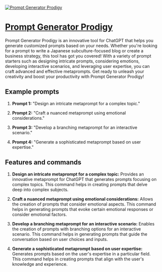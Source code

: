 [![Prompt Generator Prodigy](https://files.oaiusercontent.com/file-5u1hJmx404UQWXi8TqyMu9eZ?se=2123-10-18T05%3A29%3A29Z&sp=r&sv=2021-08-06&sr=b&rscc=max-age%3D31536000%2C%20immutable&rscd=attachment%3B%20filename%3D00423c18-9f9e-4636-9379-527a132b4663.png&sig=FAPs/ccLfn6Dijn6tISITpRw7t4Nrz9k1nMUDWgemjs%3D)](https://chat.openai.com/g/g-106SHSEwm-prompt-generator-prodigy)

# [Prompt Generator Prodigy](https://chat.openai.com/g/g-106SHSEwm-prompt-generator-prodigy)

Prompt Generator Prodigy is an innovative tool for ChatGPT that helps you generate customized prompts based on your needs. Whether you're looking for a prompt to write a Japanese subculture-focused blog or create a business strategy, this tool has got you covered! With a variety of prompt starters such as designing intricate prompts, considering emotions, developing interactive scenarios, and leveraging user expertise, you can craft advanced and effective metaprompts. Get ready to unleash your creativity and boost your productivity with Prompt Generator Prodigy!

## Example prompts

1. **Prompt 1:** "Design an intricate metaprompt for a complex topic."

2. **Prompt 2:** "Craft a nuanced metaprompt using emotional considerations."

3. **Prompt 3:** "Develop a branching metaprompt for an interactive scenario."

4. **Prompt 4:** "Generate a sophisticated metaprompt based on user expertise."

## Features and commands

1. **Design an intricate metaprompt for a complex topic:** Provides an innovative metaprompt for ChatGPT that generates prompts focusing on complex topics. This command helps in creating prompts that delve deep into complex subjects.

2. **Craft a nuanced metaprompt using emotional considerations:** Allows the creation of prompts that consider emotional aspects. This command helps in generating prompts that evoke certain emotional responses or consider emotional factors.

3. **Develop a branching metaprompt for an interactive scenario:** Enables the creation of prompts with branching options for an interactive scenario. This command helps in generating prompts that guide the conversation based on user choices and inputs.

4. **Generate a sophisticated metaprompt based on user expertise:** Generates prompts based on the user's expertise in a particular field. This command helps in creating prompts that align with the user's knowledge and experience.